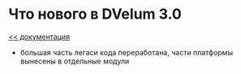Что нового в DVelum 3.0
===
[<< документация](readme.md)

* большая часть легаси кода переработана, части платформы вынесены в отдельные модули